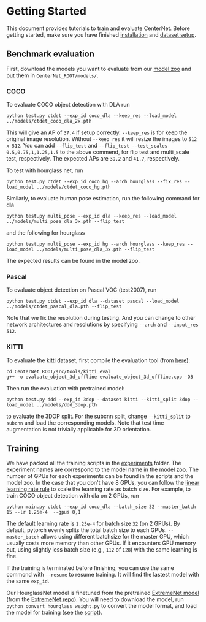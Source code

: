 # Getting Started

This document provides tutorials to train and evaluate CenterNet. Before getting started, make sure you have finished [installation](INSTALL.md) and [dataset setup](DATA.md).

## Benchmark evaluation

First, download the models you want to evaluate from our [model zoo](MODEL_ZOO.md) and put them in `CenterNet_ROOT/models/`. 

### COCO

To evaluate COCO object detection with DLA
run

~~~
python test.py ctdet --exp_id coco_dla --keep_res --load_model ../models/ctdet_coco_dla_2x.pth
~~~

This will give an AP of `37.4` if setup correctly. `--keep_res` is for keep the original image resolution. Without `--keep_res` it will resize the images to `512 x 512`. You can add `--flip_test` and `--flip_test --test_scales 0.5,0.75,1,1.25,1.5` to the above commend, for flip test and multi_scale test, respectively. The expected APs are `39.2` and `41.7`, respectively.

To test with hourglass net, run

~~~
python test.py ctdet --exp_id coco_hg --arch hourglass --fix_res --load_model ../models/ctdet_coco_hg.pth
~~~

Similarly, to evaluate human pose estimation, run the following command for dla

~~~
python test.py multi_pose --exp_id dla --keep_res --load_model ../models/multi_pose_dla_3x.pth --flip_test
~~~

and the following for hourglass

~~~
python test.py multi_pose --exp_id hg --arch hourglass --keep_res --load_model ../models/multi_pose_dla_3x.pth --flip_test
~~~

The expected results can be found in the model zoo.

### Pascal

To evaluate object detection on Pascal VOC (test2007), run

~~~
python test.py ctdet --exp_id dla --dataset pascal --load_model ../models/ctdet_pascal_dla.pth --flip_test
~~~

Note that we fix the resolution during testing.
And you can change to other network architectures and resolutions by specifying `--arch` and `--input_res 512`.

### KITTI

To evaluate the kitti dataset, first compile the evaluation tool (from [here](https://github.com/prclibo/kitti_eval)):

~~~
cd CenterNet_ROOT/src/tools/kitti_eval
g++ -o evaluate_object_3d_offline evaluate_object_3d_offline.cpp -O3
~~~

Then run the evaluation with pretrained model:

~~~
python test.py ddd --exp_id 3dop --dataset kitti --kitti_split 3dop --load_model ../models/ddd_3dop.pth
~~~

to evaluate the 3DOP split. For the subcnn split, change `--kitti_split` to `subcnn` and load the corresponding models.
Note that test time augmentation is not trivially applicable for 3D orientation.

## Training

We have packed all the training scripts in the [experiments](../experiments) folder.
The experiment names are correspond to the model name in the [model zoo](MODEL_ZOO.md).
The number of GPUs for each experiments can be found in the scripts and the model zoo.
In the case that you don't have 8 GPUs, you can follow the [linear learning rate rule](https://arxiv.org/abs/1706.02677) to scale the learning rate as batch size.
For example, to train COCO object detection with dla on 2 GPUs, run

~~~
python main.py ctdet --exp_id coco_dla --batch_size 32 --master_batch 15 --lr 1.25e-4  --gpus 0,1
~~~

The default learning rate is `1.25e-4` for batch size `32` (on 2 GPUs).
By default, pytorch evenly splits the total batch size to each GPUs.
`--master_batch` allows using different batchsize for the master GPU, which usually costs more memory than other GPUs.
If it encounters GPU memory out, using slightly less batch size (e.g., `112` of `128`) with the same learning is fine.

If the training is terminated before finishing, you can use the same commond with `--resume` to resume training. It will find the lastest model with the same `exp_id`.

Our HourglassNet model is finetuned from the pretrained [ExtremeNet model](https://drive.google.com/file/d/1JMbHgN4uLkP9MAyJU5EeHrgxwe101hwO) (from the [ExtremeNet repo](https://github.com/xingyizhou/ExtremeNet)).
You will need to download the model, run `python convert_hourglass_weight.py` to convert the model format, and load the model for training (see the [script](../experiments/ctdet_coco_hg.sh)).
